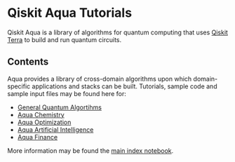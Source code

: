 # Qiskit Aqua Tutorials

Qiskit Aqua is a library of algorithms for quantum computing that uses [Qiskit Terra](https://qiskit.org/terra) to build  and run quantum circuits.

## Contents 

Aqua provides a library of cross-domain algorithms upon which domain-specific applications and stacks can be
built. Tutorials, sample code and sample input files may be found here for:

* [General Quantum Algortihms](quantum_algorithms) 
* [Aqua Chemistry](chemistry) 
* [Aqua Optimization](optimization) 
* [Aqua Artificial Intelligence](artificial_intelligence)
* [Aqua Finance](finance)

More information may be found the [main index notebook](index.ipynb).
